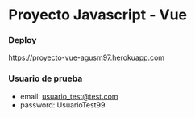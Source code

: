 # Proyecto Javascript - Vue

### Deploy

https://proyecto-vue-agusm97.herokuapp.com

### Usuario de prueba

- email: usuario_test@test.com
- password: UsuarioTest99

